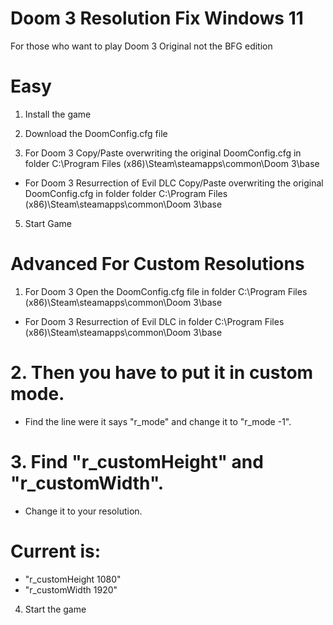 # Doom 3 Resolution Fix Windows 11

For those who want to play Doom 3 Original not the BFG edition
# Easy

1. Install the game

2. Download the DoomConfig.cfg file

3. For Doom 3 Copy/Paste overwriting the original DoomConfig.cfg in  folder C:\Program Files (x86)\Steam\steamapps\common\Doom 3\base 

* For Doom 3 Resurrection of Evil DLC Copy/Paste overwriting the original DoomConfig.cfg in  folder  folder C:\Program Files (x86)\Steam\steamapps\common\Doom 3\base

5. Start Game 

# Advanced For Custom Resolutions
1. For Doom 3 Open the DoomConfig.cfg file in folder C:\Program Files (x86)\Steam\steamapps\common\Doom 3\base
 * For Doom 3 Resurrection of Evil DLC in folder  C:\Program Files (x86)\Steam\steamapps\common\Doom 3\base

# 2. Then you have to put it in custom mode.
* Find the line were it says "r_mode" and change it to "r_mode -1".

# 3. Find "r_customHeight" and "r_customWidth".
* Change it to your resolution.

# Current is:
* "r_customHeight 1080"
* "r_customWidth 1920"

4. Start the game
